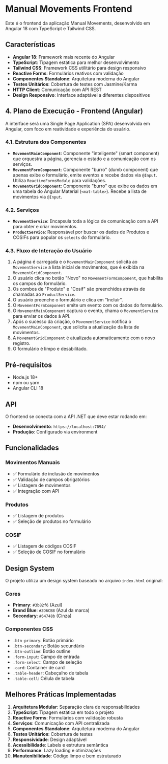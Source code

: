 # Manual Movements Frontend

Este é o frontend da aplicação Manual Movements, desenvolvido em Angular 18 com TypeScript e Tailwind CSS.

## Características

- **Angular 18**: Framework mais recente do Angular
- **TypeScript**: Tipagem estática para melhor desenvolvimento
- **Tailwind CSS**: Framework CSS utilitário para design responsivo
- **Reactive Forms**: Formulários reativos com validação
- **Componentes Standalone**: Arquitetura moderna do Angular
- **Testes Unitários**: Cobertura de testes com Jasmine/Karma
- **HTTP Client**: Comunicação com API REST
- **Design Responsivo**: Interface adaptável a diferentes dispositivos

## 4. Plano de Execução - Frontend (Angular)

A interface será uma Single Page Application (SPA) desenvolvida em Angular, com foco em reatividade e experiência do usuário.

### 4.1. Estrutura dos Componentes

- **`MovementMainComponent`**: Componente "inteligente" (smart component) que orquestra a página, gerencia o estado e a comunicação com os serviços.
- **`MovementFormComponent`**: Componente "burro" (dumb component) que apenas exibe o formulário, emite eventos e recebe dados via `@Input`. Utiliza `ReactiveFormsModule` para validações.
- **`MovementGridComponent`**: Componente "burro" que exibe os dados em uma tabela do Angular Material (`<mat-table>`). Recebe a lista de movimentos via `@Input`.

### 4.2. Serviços

- **`MovementService`**: Encapsula toda a lógica de comunicação com a API para obter e criar movimentos.
- **`ProductService`**: Responsável por buscar os dados de Produtos e COSIFs para popular os `selects` do formulário.

### 4.3. Fluxo de Interação do Usuário

1. A página é carregada e o `MovementMainComponent` solicita ao `MovementService` a lista inicial de movimentos, que é exibida na `MovementGridComponent`.
2. O usuário clica no botão "Novo" no `MovementFormComponent`, que habilita os campos do formulário.
3. Os combos de "Produto" e "Cosif" são preenchidos através de chamadas ao `ProductService`.
4. O usuário preenche o formulário e clica em "Incluir".
5. O `MovementFormComponent` emite um evento com os dados do formulário.
6. O `MovementMainComponent` captura o evento, chama o `MovementService` para enviar os dados à API.
7. Após o sucesso da criação, o `MovementService` notifica o `MovementMainComponent`, que solicita a atualização da lista de movimentos.
8. A `MovementGridComponent` é atualizada automaticamente com o novo registro.
9. O formulário é limpo e desabilitado.

## Pré-requisitos

- Node.js 18+
- npm ou yarn
- Angular CLI 18

## API

O frontend se conecta com a API .NET que deve estar rodando em:

- **Desenvolvimento**: `https://localhost:7094/`
- **Produção**: Configurado via environment

## Funcionalidades

### Movimentos Manuais

- ✅ Formulário de inclusão de movimentos
- ✅ Validação de campos obrigatórios
- ✅ Listagem de movimentos
- ✅ Integração com API

### Produtos

- ✅ Listagem de produtos
- ✅ Seleção de produtos no formulário

### COSIF

- ✅ Listagem de códigos COSIF
- ✅ Seleção de COSIF no formulário

## Design System

O projeto utiliza um design system baseado no arquivo `index.html` original:

### Cores

- **Primary**: `#3b82f6` (Azul)
- **Brand Blue**: `#2D6CB8` (Azul da marca)
- **Secondary**: `#64748b` (Cinza)

### Componentes CSS

- `.btn-primary`: Botão primário
- `.btn-secondary`: Botão secundário
- `.btn-outline`: Botão outline
- `.form-input`: Campo de entrada
- `.form-select`: Campo de seleção
- `.card`: Container de card
- `.table-header`: Cabeçalho de tabela
- `.table-cell`: Célula de tabela

## Melhores Práticas Implementadas

1. **Arquitetura Modular**: Separação clara de responsabilidades
2. **TypeScript**: Tipagem estática em todo o projeto
3. **Reactive Forms**: Formulários com validação robusta
4. **Serviços**: Comunicação com API centralizada
5. **Componentes Standalone**: Arquitetura moderna do Angular
6. **Testes Unitários**: Cobertura de testes
7. **Responsividade**: Design adaptável
8. **Acessibilidade**: Labels e estrutura semântica
9. **Performance**: Lazy loading e otimizações
10. **Manutenibilidade**: Código limpo e bem estruturado
